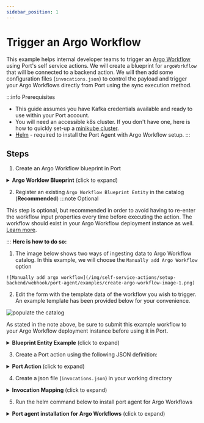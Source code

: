 ```yaml
---
sidebar_position: 1
---
```


# Trigger an Argo Workflow

This example helps internal developer teams to trigger an [Argo Workflow](https://argoproj.github.io/workflows/) using Port's self service actions. We will create a blueprint for `argoWorkflow` that will be connected to a backend action. We will then add some configuration files (`invocations.json`) to control the payload and trigger your Argo Workflows directly from Port using the sync execution method.

:::info Prerequisites

- This guide assumes you have Kafka credentials available and ready to use within your Port account.
- You will need an accessible k8s cluster. If you don't have one, here is how to quickly set-up a [minikube cluster](https://minikube.sigs.k8s.io/docs/start/).
- [Helm](https://helm.sh/docs/intro/install/) - required to install the Port Agent with Argo Workflow setup.
:::

## Steps

1. Create an Argo Workflow blueprint in Port

<details>
<summary><b>Argo Worklow Blueprint</b> (click to expand)</summary>

```json
{
  "identifier": "argoWorkflow",
  "description": "This blueprint represents an Argo Workflow.",
  "title": "Argo Workflow",
  "icon": "Argo",
  "schema": {
    "properties": {
      "metadata": {
        "icon": "Argo",
        "title": "Metadata",
        "description": "Metadata information for the Argo Workflow.",
        "type": "object"
      },
      "spec": {
        "icon": "Argo",
        "title": "Specification",
        "description": "Specification details of the Argo Workflow.",
        "type": "object"
      },
      "status": {
        "type": "object",
        "title": "Status",
        "description": "Status information for the Argo Workflow.",
        "icon": "Argo"
      }
    },
    "required": []
  },
  "mirrorProperties": {},
  "calculationProperties": {},
  "aggregationProperties": {},
  "relations": {}
}
```
</details>

2. Register an existing `Argo Workflow Blueprint Entity` in the catalog (<b>Recommended</b>)
:::note Optional

  This step is optional, but recommended in order to avoid having to re-enter the workflow input properties every time before executing the action. The workflow should exist in your Argo Workflow deployment instance as well. [Learn more](https://argo-workflows.readthedocs.io/en/latest/quick-start/#submit-an-example-workflow).

:::
  <b> Here is how to do so:</b>
  1. The image below shows two ways of ingesting data to Argo Workflow catalog. In this example, we will choose the `Manually add Argo Workflow` option
  
    ![Manually add argo workflow](/img/self-service-actions/setup-backend/webhook/port-agent/examples/create-argo-workflow-image-1.png)


  2. Edit the form with the template data of the workflow you wish to trigger. An example template has been provided below for your convenience.

  ![populate the catalog](/img/self-service-actions/setup-backend/webhook/port-agent/examples/create-argo-workflow-image-2.png)


  As stated in the note above, be sure to submit this example workflow to your Argo Workflow deployment instance before using it in Port.

<details>
<summary><b>Blueprint Entity Example</b> (click to expand)</summary>

```json
{
  "identifier": "f7d561c3-2791-4092-b960-8f2428ef9d79",
  "title": "hello-world-x9w5h",
  "icon": "Argo",
  "team": [],
  "properties": {
    "metadata": {
      "name": "hello-world-x9w5h",
      "generateName": "hello-world-",
      "namespace": "argo",
      "uid": "f7d561c3-2791-4092-b960-8f2428ef9d79",
      "resourceVersion": "484158",
      "generation": 7,
      "creationTimestamp": "2024-01-22T20:53:35Z",
      "labels": {
        "workflows.argoproj.io/completed": "false",
        "workflows.argoproj.io/creator": "system-serviceaccount-argo-argo-server",
        "workflows.argoproj.io/phase": "Failed"
      },
      "annotations": {
        "workflows.argoproj.io/pod-name-format": "v2"
      },
      "managedFields": [
        {
          "manager": "argo",
          "operation": "Update",
          "apiVersion": "argoproj.io/v1alpha1",
          "time": "2024-02-28T08:52:25Z",
          "fieldsType": "FieldsV1",
          "fieldsV1": {
            "f:metadata": {
              "f:generateName": {},
              "f:labels": {
                ".": {},
                "f:workflows.argoproj.io/completed": {},
                "f:workflows.argoproj.io/creator": {}
              }
            },
            "f:spec": {}
          }
        },
        {
          "manager": "workflow-controller",
          "operation": "Update",
          "apiVersion": "argoproj.io/v1alpha1",
          "time": "2024-02-28T08:52:35Z",
          "fieldsType": "FieldsV1",
          "fieldsV1": {
            "f:metadata": {
              "f:annotations": {
                ".": {},
                "f:workflows.argoproj.io/pod-name-format": {}
              },
              "f:labels": {
                "f:workflows.argoproj.io/phase": {}
              }
            },
            "f:status": {}
          }
        }
      ]
    },
    "spec": {
      "templates": [
        {
          "name": "whalesay",
          "inputs": {},
          "outputs": {},
          "metadata": {},
          "container": {
            "name": "",
            "image": "docker/whalesay:latest",
            "command": [
              "cowsay"
            ],
            "args": [
              "hello world"
            ],
            "resources": {}
          }
        }
      ],
      "entrypoint": "whalesay",
      "arguments": {},
      "shutdown": "Stop"
    },
    "status": {},
    "relations": {}
  }
}
```
</details>

3. Create a Port action using the following JSON definition:

<details>
<summary><b>Port Action </b> (click to expand)</summary>

```json showLineNumbers title=trigger a workflow
{
  "identifier": "argoWorkflow_trigger_a_workflow",
  "title": "Trigger A Workflow",
  "icon": "Argo",
  "description": "Trigger the execution of an argo workflow",
  "trigger": {
    "type": "self-service",
    "operation": "DAY-2",
    "userInputs": {
      "properties": {
        "namespace": {
          "title": "Namespace",
          "description": "Name of the namespace",
          "icon": "Argo",
          "type": "string",
          "default": {
            "jqQuery": ".entity.properties.metadata.namespace"
          }
        },
        "memoized": {
          "title": "Memoized",
          "description": "Turning on memoized enables all steps to be executed again regardless of previous outputs",
          "icon": "Argo",
          "type": "boolean",
          "default": false
        }
      },
      "required": [],
      "order": [
        "memoized"
      ]
    },
    "blueprintIdentifier": "argoWorkflow"
  },
  "invocationMethod": {
    "type": "WEBHOOK",
    "url": "https://{your-argo-workflow-domain}.com",
    "agent": true,
    "synchronized": true,
    "method": "PUT",
    "body": {
      "action": "{{ .action.identifier[(\"argoWorkflow_\" | length):] }}",
      "resourceType": "run",
      "status": "TRIGGERED",
      "trigger": "{{ .trigger | {by, origin, at} }}",
      "context": {
        "entity": "{{.entity.identifier}}",
        "blueprint": "{{.action.blueprint}}",
        "runId": "{{.run.id}}"
      },
      "payload": {
        "entity": "{{ (if .entity == {} then null else .entity end) }}",
        "action": {
          "invocationMethod": {
            "type": "WEBHOOK",
            "url": "https://{your-argo-workflow-domain}.com",
            "agent": true,
            "synchronized": true,
            "method": "PUT"
          },
          "trigger": "{{.trigger.operation}}"
        },
        "properties": {
          "{{if (.inputs | has(\"namespace\")) then \"namespace\" else null end}}": "{{.inputs.\"namespace\"}}",
          "{{if (.inputs | has(\"memoized\")) then \"memoized\" else null end}}": "{{.inputs.\"memoized\"}}"
        },
        "censoredProperties": "{{.action.encryptedProperties}}"
      }
    }
  },
  "requiredApproval": false
}
```
</details>

4. Create a json file (`invocations.json`) in your working directory
<details>
<summary><b> Invocation Mapping </b> (click to expand)</summary>

```json showLineNumbers title="invocations.json"
[
	{
		"enabled": ".action == \"trigger_a_workflow\"",
		"url": ".payload.action.invocationMethod.url as $baseUrl | .payload.properties.namespace as $namespace | .payload.entity.title as $workflow_name | $baseUrl + \"/api/v1/workflows/\" + $namespace + \"/\" + $workflow_name + \"/resubmit\"",
		"headers": {
			"Authorization": "\"Bearer \" + env.ARGO_WORKFLOW_TOKEN",
			"Content-Type": "\"application/json\""
		},
		"body": {
			"memoized": ".payload.properties.memoized"
		},
		"report": {
			"status": "if .response.statusCode == 200 then \"SUCCESS\" else \"FAILURE\" end",
			"link": ".body.payload.action.invocationMethod.url as $baseUrl | $baseUrl + \"/workflows/\"+ .response.json.metadata.namespace + \"/\" +.response.json.metadata.name"
		}
	}
]
```
</details>

5. Run the helm command below to install port agent for Argo Workflows

<details>
<summary><b>Port agent installation for Argo Workflows</b> (click to expand)</summary>
:::tip
Remember to replace the boilerplate credentials in the helm command with your actual credentials
:::

```sh
helm repo add port-labs https://port-labs.github.io/helm-charts

helm repo update

helm install my-port-agent port-labs/port-agent \
    --create-namespace --namespace port-agent \
    --set env.normal.PORT_ORG_ID=YOUR_ORG_ID \
    --set env.normal.PORT_CLIENT_ID=YOUR_CLIENT \
    --set env.secret.PORT_CLIENT_SECRET=YOUR_PORT_CLIENT_SECRET \
    --set env.normal.KAFKA_CONSUMER_GROUP_ID=YOUR_KAFKA_CONSUMER_GROUP \
    --set env.secret.KAFKA_CONSUMER_USERNAME=YOUR_KAFKA_USERNAME \
    --set env.secret.KAFKA_CONSUMER_PASSWORD=YOUR_KAFKA_PASSWORD
    --set env.normal.KAFKA_CONSUMER_BROKERS=PORT_KAFKA_BROKERS \
    --set env.normal.STREAMER_NAME=KAFKA \
    --set env.normal.KAFKA_CONSUMER_AUTHENTICATION_MECHANISM=SCRAM-SHA-512 \
    --set env.normal.KAFKA_CONSUMER_AUTO_OFFSET_RESET=earliest \
    --set env.normal.KAFKA_CONSUMER_SECURITY_PROTOCOL=SASL_SSL \
    --set en.secret.ARGO_WORKFLOW_TOKEN=YOUR_ARGO_WORKFLOW_TOKEN \
    --set-file controlThePayloadConfig=./invocations.json
```
</details>